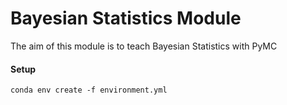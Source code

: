 # Bayesian Statistics Module

The aim of this module is to teach Bayesian Statistics with PyMC

#### Setup

```
conda env create -f environment.yml
```
